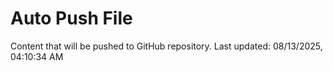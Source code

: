 # Auto Push File

Content that will be pushed to GitHub repository.
Last updated: 08/13/2025, 04:10:34 AM